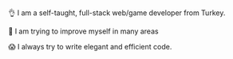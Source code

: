 👌 I am a self-taught, full-stack web/game developer from Turkey.

🤫 I am trying to improve myself in many areas

😱 I always try to write elegant and efficient code.

